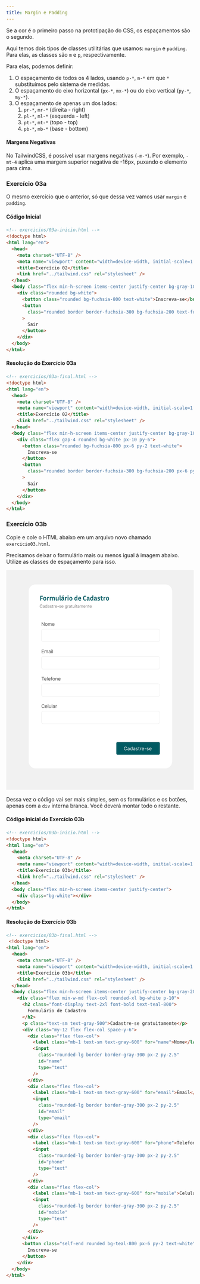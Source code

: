 ```yaml
---
title: Margin e Padding
---
```


Se a cor é o primeiro passo na prototipação do CSS, os espaçamentos são o segundo.

Aqui temos dois tipos de classes utilitárias que usamos: `margin` e `padding`. Para elas, as classes são `m` e `p`, respectivamente.

Para elas, podemos definir:

1. O espaçamento de todos os 4 lados, usando `p-*`, `m-*` em que `*` substituímos pelo sistema de medidas.
2. O espaçamento do eixo horizontal (`px-*`, `mx-*`) ou do eixo vertical (`py-*`, `my-*`).
3. O espaçamento de apenas um dos lados:
   1. `pr-*`, `mr-*` (direita - right)
   2. `pl-*`, `ml-*` (esquerda - left)
   3. `pt-*`, `mt-*` (topo - top)
   4. `pb-*`, `mb-*` (base - bottom)

#### Margens Negativas

No TailwindCSS, é possível usar margens negativas (`-m-*`). Por exemplo, `-mt-4` aplica uma margem superior negativa de -16px, puxando o elemento para cima.

### Exercício 03a

O mesmo exercício que o anterior, só que dessa vez vamos usar `margin` e `padding`.

#### Código Inicial

```html
<!-- exercicios/03a-inicio.html -->
<!doctype html>
<html lang="en">
  <head>
    <meta charset="UTF-8" />
    <meta name="viewport" content="width=device-width, initial-scale=1.0" />
    <title>Exercício 02</title>
    <link href="../tailwind.css" rel="stylesheet" />
  </head>
  <body class="flex min-h-screen items-center justify-center bg-gray-100">
    <div class="rounded bg-white">
      <button class="rounded bg-fuchsia-800 text-white">Inscreva-se</button>
      <button
        class="rounded border border-fuchsia-300 bg-fuchsia-200 text-fuchsia-900"
      >
        Sair
      </button>
    </div>
  </body>
</html>
```

#### Resolução do Exercício 03a

```html
<!-- exercicios/03a-final.html -->
<!doctype html>
<html lang="en">
  <head>
    <meta charset="UTF-8" />
    <meta name="viewport" content="width=device-width, initial-scale=1.0" />
    <title>Exercício 02</title>
    <link href="../tailwind.css" rel="stylesheet" />
  </head>
  <body class="flex min-h-screen items-center justify-center bg-gray-100">
    <div class="flex gap-4 rounded bg-white px-10 py-6">
      <button class="rounded bg-fuchsia-800 px-6 py-2 text-white">
        Inscreva-se
      </button>
      <button
        class="rounded border border-fuchsia-300 bg-fuchsia-200 px-6 py-2 text-fuchsia-900"
      >
        Sair
      </button>
    </div>
  </body>
</html>
```

### Exercício 03b

Copie e cole o HTML abaixo em um arquivo novo chamado `exercicio03.html`.

Precisamos deixar o formulário mais ou menos igual à imagem abaixo. Utilize as classes de espaçamento para isso.

![alt text](image-8.png)

Dessa vez o código vai ser mais simples, sem os formulários e os botões, apenas com a `div` interna branca. Você deverá montar todo o restante.

#### Código inicial do Exercício 03b

```html
<!-- exercicios/03b-inicio.html -->
<!doctype html>
<html lang="en">
  <head>
    <meta charset="UTF-8" />
    <meta name="viewport" content="width=device-width, initial-scale=1.0" />
    <title>Exercício 03b</title>
    <link href="../tailwind.css" rel="stylesheet" />
  </head>
  <body class="flex min-h-screen items-center justify-center">
    <div class="bg-white"></div>
  </body>
</html>

```

#### Resolução do Exercício 03b

```html
<!-- exercicios/03b-final.html -->
 <!doctype html>
<html lang="en">
  <head>
    <meta charset="UTF-8" />
    <meta name="viewport" content="width=device-width, initial-scale=1.0" />
    <title>Exercício 03b</title>
    <link href="../tailwind.css" rel="stylesheet" />
  </head>
  <body class="flex min-h-screen items-center justify-center bg-gray-200">
    <div class="flex min-w-md flex-col rounded-xl bg-white p-10">
      <h2 class="font-display text-2xl font-bold text-teal-800">
        Formulário de Cadastro
      </h2>
      <p class="text-sm text-gray-500">Cadastre-se gratuitamente</p>
      <div class="my-12 flex flex-col space-y-6">
        <div class="flex flex-col">
          <label class="mb-1 text-sm text-gray-600" for="name">Nome</label>
          <input
            class="rounded-lg border border-gray-300 px-2 py-2.5"
            id="name"
            type="text"
          />
        </div>
        <div class="flex flex-col">
          <label class="mb-1 text-sm text-gray-600" for="email">Email</label>
          <input
            class="rounded-lg border border-gray-300 px-2 py-2.5"
            id="email"
            type="email"
          />
        </div>
        <div class="flex flex-col">
          <label class="mb-1 text-sm text-gray-600" for="phone">Telefone</label>
          <input
            class="rounded-lg border border-gray-300 px-2 py-2.5"
            id="phone"
            type="text"
          />
        </div>
        <div class="flex flex-col">
          <label class="mb-1 text-sm text-gray-600" for="mobile">Celular</label>
          <input
            class="rounded-lg border border-gray-300 px-2 py-2.5"
            id="mobile"
            type="text"
          />
        </div>
      </div>
      <button class="self-end rounded bg-teal-800 px-6 py-2 text-white">
        Inscreva-se
      </button>
    </div>
  </body>
</html>

```
